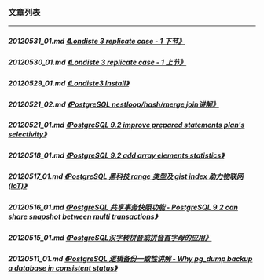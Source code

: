### 文章列表  
----  
##### 20120531_01.md   [《Londiste 3 replicate case - 1 下节》](20120531_01.md)  
##### 20120530_01.md   [《Londiste 3 replicate case - 1 上节》](20120530_01.md)  
##### 20120529_01.md   [《Londiste3 Install》](20120529_01.md)  
##### 20120521_02.md   [《PostgreSQL nestloop/hash/merge join讲解》](20120521_02.md)  
##### 20120521_01.md   [《PostgreSQL 9.2 improve prepared statements plan's selectivity》](20120521_01.md)  
##### 20120518_01.md   [《PostgreSQL 9.2 add array elements statistics》](20120518_01.md)  
##### 20120517_01.md   [《PostgreSQL 黑科技 range 类型及 gist index 助力物联网(IoT)》](20120517_01.md)  
##### 20120516_01.md   [《PostgreSQL 共享事务快照功能 - PostgreSQL 9.2 can share snapshot between multi transactions》](20120516_01.md)  
##### 20120515_01.md   [《PostgreSQL汉字转拼音或拼音首字母的应用》](20120515_01.md)  
##### 20120511_01.md   [《PostgreSQL 逻辑备份一致性讲解 - Why pg_dump backup a database in consistent status》](20120511_01.md)  
